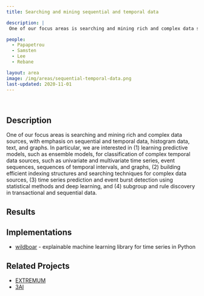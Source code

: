 ```yaml
---
title: Searching and mining sequential and temporal data

description: |
 One of our focus areas is searching and mining rich and complex data sources, with emphasis on sequential and temporal data, histogram data, text, and graphs. 

people:
  - Papapetrou
  - Samsten
  - Lee
  - Rebane

layout: area
image: /img/areas/sequential-temporal-data.png
last-updated: 2020-11-01
---
```


<br>

## Description

One of our focus areas is searching and mining rich and complex data sources, with emphasis on sequential and temporal data, histogram data, text, and graphs.  In particular, we are interested in (1) learning predictive models, such as ensemble models, for classification of complex temporal data sources, such as univariate and multivariate time series, event sequences, sequences of temporal intervals, and graphs, (2) building efficient indexing structures and searching techniques for complex data sources, (3) time series prediction and event burst detection using statistical methods and deep learning, and (4) subgroup and rule discovery in transactional and sequential data.

## Results

## Implementations

- [wildboar](https://github.com/isaksamsten/wildboar) - explainable machine learning library for time series in Python

## Related Projects

- [EXTREMUM](../_projects/extremum.md)
- [3AI](../_projects/3ai.md)

